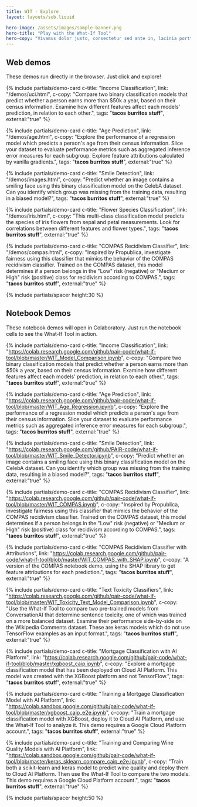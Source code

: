 ```yaml
---
title: WIT - Explore
layout: layouts/sub.liquid

hero-image: /assets/images/sample-banner.png
hero-title: "Play with the What-If Tool"
hero-copy: "Vivamus dolor justo, consectetur sed ante in, lacinia porttitor tellus. Vestibulum neque leo, volutpat sit amet velit ut, laoreet maximus tortor. "
---
```


<div class="mdl-cell--8-col mdl-cell--4-col-tablet mdl-cell--4-col-phone">
  
## Web demos

These demos run directly in the browser. Just click and explore!

  <div class="mdl-grid no-padding">

  {% include partials/demo-card c-title: "Income Classification", link: "/demos/uci.html", c-copy: "Compare two binary classification models that predict whether a person earns more than $50k a year, based on their census information. Examine how different features affect each models' prediction, in relation to each other.", tags: "<b>tacos</b> <b>burritos</b> <b>stuff</b>", external:"true" %}

  {% include partials/demo-card c-title: "Age Prediction", link: "/demos/age.html", c-copy: "Explore the performance of a regression model which predicts a person's age from their census information. Slice your dataset to evaluate performance metrics such as aggregated inference error measures for each subgroup. Explore feature attributions calculated by vanilla gradients.", tags: "<b>tacos</b> <b>burritos</b> <b>stuff</b>", external:"true" %}

  {% include partials/demo-card c-title: "Smile Detection", link: "/demos/images.html", c-copy: "Predict whether an image contains a smiling face using this binary classification model on the CelebA dataset. Can you identify which group was missing from the training data, resulting in a biased model?", tags: "<b>tacos</b> <b>burritos</b> <b>stuff</b>", external:"true" %}

  {% include partials/demo-card c-title: "Flower Species Classification", link: "/demos/iris.html", c-copy: "This multi-class classification model predicts the species of iris flowers from sepal and petal measurements. Look for correlations between different features and flower types.", tags: "<b>tacos</b> <b>burritos</b> <b>stuff</b>", external:"true" %}

  {% include partials/demo-card c-title: "COMPAS Recidivism Classifier", link: "/demos/compas.html", c-copy: "Inspired by Propublica, investigate fairness using this classifier that mimics the behavior of the COMPAS recidivism classifier. Trained on the COMPAS dataset, this model determines if a person belongs in the "Low" risk (negative) or "Medium or High" risk (positive) class for recidivism according to COMPAS.", tags: "<b>tacos</b> <b>burritos</b> <b>stuff</b>", external:"true" %}

  </div>

  {% include partials/spacer height:30 %}

## Notebook Demos

These notebook demos will open in Colaboratory. Just run the notebook cells to see the What-If Tool in action.

  <div class="mdl-grid no-padding">

  {% include partials/demo-card c-title: "Income Classification", link: "https://colab.research.google.com/github/pair-code/what-if-tool/blob/master/WIT_Model_Comparison.ipynb", c-copy: "Compare two binary classification models that predict whether a person earns more than $50k a year, based on their census information. Examine how different features affect each models' prediction, in relation to each other.", tags: "<b>tacos</b> <b>burritos</b> <b>stuff</b>", external:"true" %}

  {% include partials/demo-card c-title: "Age Prediction", link: "https://colab.research.google.com/github/pair-code/what-if-tool/blob/master/WIT_Age_Regression.ipynb", c-copy: "Explore the performance of a regression model which predicts a person's age from their census information. Slice your dataset to evaluate performance metrics such as aggregated inference error measures for each subgroup.", tags: "<b>tacos</b> <b>burritos</b> <b>stuff</b>", external:"true" %}

  {% include partials/demo-card c-title: "Smile Detection", link: "https://colab.research.google.com/github/PAIR-code/what-if-tool/blob/master/WIT_Smile_Detector.ipynb", c-copy: "Predict whether an image contains a smiling face using this binary classification model on the CelebA dataset. Can you identify which group was missing from the training data, resulting in a biased model?", tags: "<b>tacos</b> <b>burritos</b> <b>stuff</b>", external:"true" %}

  {% include partials/demo-card c-title: "COMPAS Recidivism Classifier", link: "https://colab.research.google.com/github/pair-code/what-if-tool/blob/master/WIT_COMPAS.ipynb", c-copy: "Inspired by Propublica, investigate fairness using this classifier that mimics the behavior of the COMPAS recidivism classifier. Trained on the COMPAS dataset, this model determines if a person belongs in the "Low" risk (negative) or "Medium or High" risk (positive) class for recidivism according to COMPAS.", tags: "<b>tacos</b> <b>burritos</b> <b>stuff</b>", external:"true" %}

  {% include partials/demo-card c-title: "COMPAS Recidivism Classifier with Attributions", link: "https://colab.research.google.com/github/pair-code/what-if-tool/blob/master/WIT_COMPAS_with_SHAP.ipynb", c-copy: "A version of the COMPAS notebook demo, using the SHAP library to get feature attributions for each prediction.", tags: "<b>tacos</b> <b>burritos</b> <b>stuff</b>", external:"true" %}

  {% include partials/demo-card c-title: "Text Toxicity Classifiers", link: "https://colab.research.google.com/github/pair-code/what-if-tool/blob/master/WIT_Toxicity_Text_Model_Comparison.ipynb", c-copy: "Use the What-If Tool to compare two pre-trained models from ConversationAI that determine sentence toxicity, one of which was trained on a more balanced dataset. Examine their performance side-by-side on the Wikipedia Comments dataset. These are keras models which do not use TensorFlow examples as an input format.", tags: "<b>tacos</b> <b>burritos</b> <b>stuff</b>", external:"true" %}

  {% include partials/demo-card c-title: "Mortgage Classification with AI Platform", link: "https://colab.research.google.com/github/pair-code/what-if-tool/blob/master/xgboost_caip.ipynb", c-copy: "Explore a mortgage classification model that has been deployed on Cloud AI Platform. This model was created with the XGBoost platform and not TensorFlow.", tags: "<b>tacos</b> <b>burritos</b> <b>stuff</b>", external:"true" %}

  {% include partials/demo-card c-title: "Training a Mortgage Classification Model with AI Platform", link: "https://colab.sandbox.google.com/github/pair-code/what-if-tool/blob/master/xgboost_caip_e2e.ipynb", c-copy: "Train a mortgage classification model with XGBoost, deploy it to Cloud AI Platform, and use the What-If Tool to analyze it. This demo requires a Google Cloud Platform account.", tags: "<b>tacos</b> <b>burritos</b> <b>stuff</b>", external:"true" %}

  {% include partials/demo-card c-title: "Training and Comparing Wine Quality Models with AI Platform", link: "https://colab.sandbox.google.com/github/pair-code/what-if-tool/blob/master/keras_sklearn_compare_caip_e2e.ipynb", c-copy: "Train both a scikit-learn and keras model to predict wine quality and deploy them to Cloud AI Platform. Then use the What-If Tool to compare the two models. This demo requires a Google Cloud Platform account.", tags: "<b>tacos</b> <b>burritos</b> <b>stuff</b>", external:"true" %}
  </div>

{% include partials/spacer height:50 %}